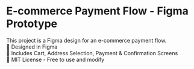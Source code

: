 # E-commerce Payment Flow - Figma Prototype
This project is a Figma design for an e-commerce payment flow.  
🔹 Designed in Figma  
🔹 Includes Cart, Address Selection, Payment & Confirmation Screens  
🔹 MIT License - Free to use and modify  

